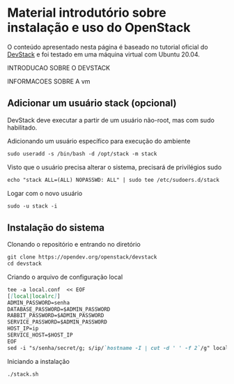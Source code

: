 # Material introdutório sobre instalação e uso do OpenStack

O conteúdo apresentado nesta página é baseado no tutorial oficial do [DevStack](https://docs.openstack.org/devstack/latest/) e foi testado em uma máquina virtual com Ubuntu 20.04.

INTRODUCAO SOBRE O DEVSTACK

INFORMACOES SOBRE A vm

## Adicionar um usuário stack (opcional)

DevStack deve executar a partir de um usuário não-root, mas com sudo habilitado.

Adicionando um usuário específico para execução do ambiente

```markdown
sudo useradd -s /bin/bash -d /opt/stack -m stack
```

Visto que o usuário precisa alterar o sistema, precisará de privilégios sudo

```markdown
echo "stack ALL=(ALL) NOPASSWD: ALL" | sudo tee /etc/sudoers.d/stack
```

Logar com o novo usuário

```markdown
sudo -u stack -i
```

## Instalação do sistema

Clonando o repositório e entrando no diretório

```markdown
git clone https://opendev.org/openstack/devstack
cd devstack
```

Criando o arquivo de configuração local

```markdown
tee -a local.conf  << EOF
[[local|localrc]]
ADMIN_PASSWORD=senha
DATABASE_PASSWORD=$ADMIN_PASSWORD
RABBIT_PASSWORD=$ADMIN_PASSWORD
SERVICE_PASSWORD=$ADMIN_PASSWORD
HOST_IP=ip
SERVICE_HOST=$HOST_IP
EOF
sed -i "s/senha/secret/g; s/ip/`hostname -I | cut -d ' ' -f 2`/g" local.conf
```

Iniciando a instalação

```markdown
./stack.sh
```
